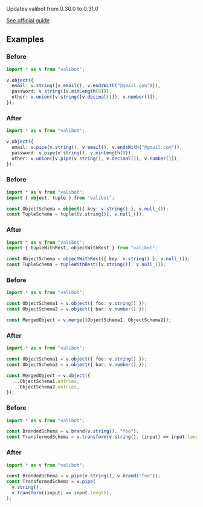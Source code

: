 Updates valibot from 0.30.0 to 0.31.0

[See official guide](https://valibot.dev/guides/migrate-from-v0.30.0/)

## Examples

### Before

```ts
import * as v from "valibot";

v.object({
  email: v.string([v.email(), v.endsWith("@gmail.com")]),
  password: v.string([v.minLength(8)]),
  other: v.union([v.string([v.decimal()]), v.number()]),
});
```

### After

```ts
import * as v from "valibot";

v.object({
  email: v.pipe(v.string(), v.email(), v.endsWith("@gmail.com")),
  password: v.pipe(v.string(), v.minLength(8)),
  other: v.union([v.pipe(v.string(), v.decimal()), v.number()]),
});
```

### Before

```ts
import * as v from "valibot";
import { object, tuple } from "valibot";

const ObjectSchema = object({ key: v.string() }, v.null_());
const TupleSchema = tuple([v.string()], v.null_());
```

### After

```ts
import * as v from "valibot";
import { tupleWithRest, objectWithRest } from "valibot";

const ObjectSchema = objectWithRest({ key: v.string() }, v.null_());
const TupleSchema = tupleWithRest([v.string()], v.null_());
```

### Before

```ts
import * as v from "valibot";

const ObjectSchema1 = v.object({ foo: v.string() });
const ObjectSchema2 = v.object({ bar: v.number() });

const MergedObject = v.merge([ObjectSchema1, ObjectSchema2]);
```

### After

```ts
import * as v from "valibot";

const ObjectSchema1 = v.object({ foo: v.string() });
const ObjectSchema2 = v.object({ bar: v.number() });

const MergedObject = v.object({
  ...ObjectSchema1.entries,
  ...ObjectSchema2.entries,
});
```

### Before

```ts
import * as v from "valibot";

const BrandedSchema = v.brand(v.string(), "foo");
const TransformedSchema = v.transform(v.string(), (input) => input.length);
```

### After

```ts
import * as v from "valibot";

const BrandedSchema = v.pipe(v.string(), v.brand("foo"));
const TransformedSchema = v.pipe(
  v.string(),
  v.transform((input) => input.length),
);
```
